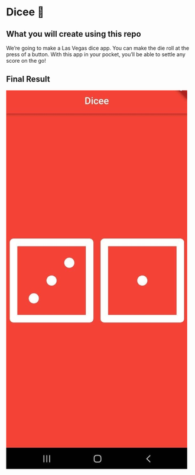 # Dicee 🎲

## What you will create using this repo

We’re going to make a Las Vegas dice app. You can make the die roll at the press of a button. With this app in your pocket, you’ll be able to settle any score on the go!

## Final Result

![image](image.jpeg)